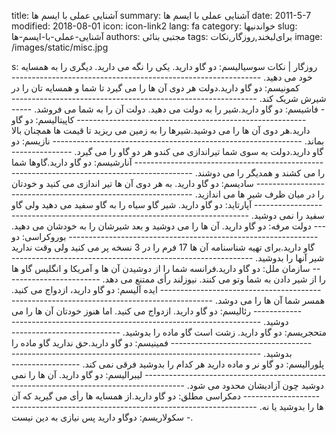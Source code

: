 title: آشنایی عملی با ایسم ها
summary: آشنایی عملی با ایسم ها
date: 2011-5-7
modified: 2018-08-01
icon:  icon-link2
lang: fa
category: خواندنیها
slug: آشنایی-عملی-با-ایسم-ها
authors: مجتبی بنائی
tags: برای‌لبخند,روزگار,نکات
image: /images/static/misc.jpg

s: روزگار | نکات سوسیالیسم: دو گاو دارید. یکی را نگه می دارید. دیگری را به همسایه خود می دهید.  --------------------------------------------------------------  کمونیسم: دو گاو دارید.دولت هر دوی آن ها را می گیرد تا شما و همسایه تان را در شیرش شریک کند.  --------------------------------------------------------------  فاشیسم: دو گاو دارید.شیر را به دولت می دهید. دولت آن را به شما می فروشد.  --------------------------------------------------------------  کاپیتالیسم: دو گاو دارید.هر دوی آن ها را می دوشید.شیرها را به زمین می ریزید تا قیمت ها همچنان بالا بماند.  --------------------------------------------------------------  نازیسم: دو گاو دارید.دولت به سوی شما تیراندازی می کندو هر دو گاو را می گیرد.  --------------------------------------------------------------  آنارشیسم: دو گاو دارید.گاوها شما را می کشند و همدیگر را می دوشند.  --------------------------------------------------------------  سادیسم: دو گاو دارید. به هر دوی آن ها تیر اندازی می کنید و خودتان را در میان ظرف شیر ها می اندازید.  --------------------------------------------------------------  آپارتاید: دو گاو دارید. شیر گاو سیاه را به گاو سفید می دهید ولی گاو سفید را نمی دوشید.  --------------------------------------------------------------  دولت مرفه: دو گاو دارید. آن ها را می دوشید و بعد شیرشان را به خودشان می دهید.  --------------------------------------------------------------  بوروکراسی: دو گاو دارید.برای تهیه شناسنامه آن ها 17 فرم را در 3 نسخه پر می کنید ولی وقت ندارید شیر آنها را بدوشید.  --------------------------------------------------------------  سازمان ملل: دو گاو دارید.فرانسه شما را از دوشیدن آن ها و آمریکا و انگلیس گاو ها را از شیر دادن به شما وتو می کنند. نیوزلند رأی ممتنع می دهد.  --------------------------------------------------------------  ایده آلیسم: دو گاو دارید، ازدواج می کنید. همسر شما آن ها را می دوشد.  --------------------------------------------------------------  رئالیسم: دو گاو دارید. ازدواج می کنید. اما هنوز خودتان آن ها را می دوشید.  --------------------------------------------------------------  متحجریسم: دو گاو دارید. زشت است گاو ماده را بدوشید.  --------------------------------------------------------------  فمینیسم: دو گاو دارید.حق ندارید گاو ماده را بدوشید.  --------------------------------------------------------------  پلورالیسم: دو گاو نر و ماده دارید هر کدام را بدوشید فرقی نمی کند.  --------------------------------------------------------------  لیبرالیسم: دو گاو دارید. آن ها را نمی دوشید چون آزادیشان محدود می شود.  --------------------------------------------------------------  دمکراسی مطلق: دو گاو دارید.از همسایه ها رأی می گیرید که آن ها را بدوشید یا نه.  --------------------------------------------------------------  سکولاریسم: دوگاو دارید پس نیازی به دين نیست.